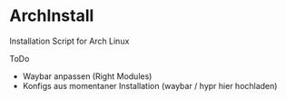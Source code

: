 # ArchInstall
Installation Script for Arch Linux

ToDo
- Waybar anpassen (Right Modules)
- Konfigs aus momentaner Installation (waybar / hypr hier hochladen)

